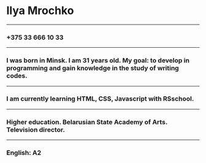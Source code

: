# Ilya Mrochko
***
### +375 33 666 10 33
***
### I was born in Minsk. I am 31 years old. My goal: to develop in programming and gain knowledge in the study of writing codes.
***
### I am currently learning HTML, CSS, Javascript with RSschool.
***
### Higher education. Belarusian State Academy of Arts. Television director.
***
### English: A2
